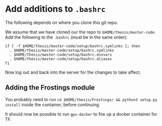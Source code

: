 # Add additions to `.bashrc`

The following depends on where you clone this git repo.

We assume that we have cloned our the repo to `$HOME/thesis/master-code`.
Add the following to the `.bashrc` (must be in the same order):

```
if [ -f $HOME/thesis/master-code/setup/bashrc.symlinks ]; then
  . $HOME/thesis/master-code/setup/bashrc.symlinks
  . $HOME/thesis/master-code/setup/bashrc.envvars
  . $HOME/thesis/master-code/setup/bashrc.aliases
fi
```

Now log out and back into the server for the changes to take affect.

## Adding the Frostings module

You probably need to run `cd $HOME/thesis/Frostings/ && python3 setup.py install` inside the container, before continuing.

It should now be possible to run `gpu-docker` to fire up a docker container for TF.
